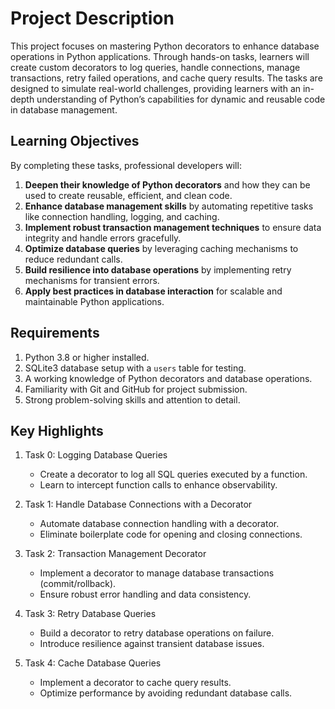 # Project Description

This project focuses on mastering Python decorators to enhance database operations in Python applications. Through hands-on tasks, learners will create custom decorators to log queries, handle connections, manage transactions, retry failed operations, and cache query results. The tasks are designed to simulate real-world challenges, providing learners with an in-depth understanding of Python’s capabilities for dynamic and reusable code in database management.

## Learning Objectives

By completing these tasks, professional developers will:

1. **Deepen their knowledge of Python decorators** and how they can be used to create reusable, efficient, and clean code.
2. **Enhance database management skills** by automating repetitive tasks like connection handling, logging, and caching.
3. **Implement robust transaction management techniques** to ensure data integrity and handle errors gracefully.
4. **Optimize database queries** by leveraging caching mechanisms to reduce redundant calls.
5. **Build resilience into database operations** by implementing retry mechanisms for transient errors.
6. **Apply best practices in database interaction** for scalable and maintainable Python applications.

## Requirements

1. Python 3.8 or higher installed.
2. SQLite3 database setup with a `users` table for testing.
3. A working knowledge of Python decorators and database operations.
4. Familiarity with Git and GitHub for project submission.
5. Strong problem-solving skills and attention to detail.

## Key Highlights

1. Task 0: Logging Database Queries

   - Create a decorator to log all SQL queries executed by a function.
   - Learn to intercept function calls to enhance observability.

2. Task 1: Handle Database Connections with a Decorator

   - Automate database connection handling with a decorator.
   - Eliminate boilerplate code for opening and closing connections.

3. Task 2: Transaction Management Decorator

   - Implement a decorator to manage database transactions (commit/rollback).
   - Ensure robust error handling and data consistency.

4. Task 3: Retry Database Queries

   - Build a decorator to retry database operations on failure.
   - Introduce resilience against transient database issues.

5. Task 4: Cache Database Queries
   - Implement a decorator to cache query results.
   - Optimize performance by avoiding redundant database calls.
